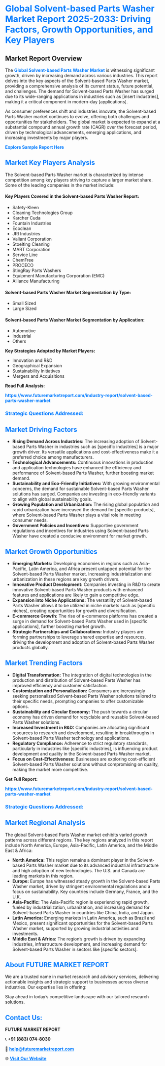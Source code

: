 <h1 style="color: #007BFF;">Global Solvent-based Parts Washer Market Report 2025-2033: Driving Factors, Growth Opportunities, and Key Players</h1>

<section id="overview">
<h2>Market Report Overview</h2>
<p>The <a href="https://www.futuremarketreport.com/industry-report/solvent-based-parts-washer-market" style="color: #007BFF; text-decoration: none;"><strong>Global Solvent-based Parts Washer Market</strong></a> is witnessing significant growth, driven by increasing demand across various industries. This report delves into the key aspects of the Solvent-based Parts Washer market, providing a comprehensive analysis of its current status, future potential, and challenges. The demand for Solvent-based Parts Washer has surged due to its wide-ranging applications in industries such as [insert industries], making it a critical component in modern-day [applications].</p>
<p>As consumer preferences shift and industries innovate, the Solvent-based Parts Washer market continues to evolve, offering both challenges and opportunities for stakeholders. The global market is expected to expand at a substantial compound annual growth rate (CAGR) over the forecast period, driven by technological advancements, emerging applications, and increasing investments by major players.</p>
</section>

<section id="overview">
<p><a href="https://www.futuremarketreport.com/request-sample/reportId=40695" style="color: #007BFF; text-decoration: none;"><strong>Explore Sample Report Here</strong></a></p>
</section>

<section id="key-players">
<h2 style="color: #007BFF;">Market Key Players Analysis</h2>
<p>The Solvent-based Parts Washer market is characterized by intense competition among key players striving to capture a larger market share. Some of the leading companies in the market include:</p>
<h4>Key Players Covered in the Solvent-based Parts Washer Report:</h4>
<ul><li>Safety-Kleen</li><li>Cleaning Technologies Group</li><li>Karcher Cuda</li><li>Fountain Industries</li><li>Ecoclean</li><li>JRI Industries</li><li>Valiant Corporation</li><li>Stoelting Cleaning</li><li>MART Corporation</li><li>Service Line</li><li>ChemFree</li><li>PROCECO</li><li>StingRay Parts Washers</li><li>Equipment Manufacturing Corporation (EMC)</li><li>Alliance Manufacturing</li></ul>
<h4>Solvent-based Parts Washer Market Segmentation by Type:</h4>
<ul><li>Small Sized</li><li>Large Sized</li></ul>

<h4>Solvent-based Parts Washer Market Segmentation by Application:</h4>
<ul><li>Automotive</li><li>Industrial</li><li>Others</li></ul>
<p><strong>Key Strategies Adopted by Market Players:</strong></p>
<ul>
<li>Innovation and R&D</li>
<li>Geographical Expansion</li>
<li>Sustainability Initiatives</li>
<li>Mergers and Acquisitions</li>
</ul>
</section>

<section>
<p><strong>Read Full Analysis: </strong></p><a href="https://www.futuremarketreport.com/industry-report/solvent-based-parts-washer-market" style="color: #007BFF; text-decoration: none;"><strong>https://www.futuremarketreport.com/industry-report/solvent-based-parts-washer-market</strong></a>
<h3 style="color: #007BFF;">Strategic Questions Addressed:</h3>
</section>

<section id="driving-factors">
<h2 style="color: #007BFF;">Market Driving Factors</h2>
<ul>
<li><strong>Rising Demand Across Industries:</strong> The increasing adoption of Solvent-based Parts Washer in industries such as [specific industries] is a major growth driver. Its versatile applications and cost-effectiveness make it a preferred choice among manufacturers.</li>
<li><strong>Technological Advancements:</strong> Continuous innovations in production and application technologies have enhanced the efficiency and performance of Solvent-based Parts Washer, further boosting market demand.</li>
<li><strong>Sustainability and Eco-Friendly Initiatives:</strong> With growing environmental concerns, the demand for sustainable Solvent-based Parts Washer solutions has surged. Companies are investing in eco-friendly variants to align with global sustainability goals.</li>
<li><strong>Growing Population and Urbanization:</strong> The rising global population and rapid urbanization have increased the demand for [specific products], where Solvent-based Parts Washer plays a vital role in meeting consumer needs.</li>
<li><strong>Government Policies and Incentives:</strong> Supportive government regulations and incentives for industries using Solvent-based Parts Washer have created a conducive environment for market growth.</li>
</ul>
</section>

<section id="growth-opportunities">
<h2 style="color: #007BFF;">Market Growth Opportunities</h2>
<ul>
<li><strong>Emerging Markets:</strong> Developing economies in regions such as Asia-Pacific, Latin America, and Africa present untapped potential for the Solvent-based Parts Washer market. Increasing industrialization and urbanization in these regions are key growth drivers.</li>
<li><strong>Innovative Product Development:</strong> Companies investing in R&D to create innovative Solvent-based Parts Washer products with enhanced features and applications are likely to gain a competitive edge.</li>
<li><strong>Expansion into Niche Applications:</strong> The versatility of Solvent-based Parts Washer allows it to be utilized in niche markets such as [specific niches], creating opportunities for growth and diversification.</li>
<li><strong>E-commerce Growth:</strong> The rise of e-commerce platforms has created a surge in demand for Solvent-based Parts Washer used in [specific applications], further boosting market growth.</li>
<li><strong>Strategic Partnerships and Collaborations:</strong> Industry players are forming partnerships to leverage shared expertise and resources, driving the development and adoption of Solvent-based Parts Washer products globally.</li>
</ul>
</section>

<section id="trending-factors">
<h2 style="color: #007BFF;">Market Trending Factors</h2>
<ul>
<li><strong>Digital Transformation:</strong> The integration of digital technologies in the production and distribution of Solvent-based Parts Washer has improved efficiency and customer satisfaction.</li>
<li><strong>Customization and Personalization:</strong> Consumers are increasingly seeking personalized Solvent-based Parts Washer solutions tailored to their specific needs, prompting companies to offer customizable options.</li>
<li><strong>Sustainability and Circular Economy:</strong> The push towards a circular economy has driven demand for recyclable and reusable Solvent-based Parts Washer solutions.</li>
<li><strong>Increased Investment in R&D:</strong> Companies are allocating significant resources to research and development, resulting in breakthroughs in Solvent-based Parts Washer technology and applications.</li>
<li><strong>Regulatory Compliance:</strong> Adherence to strict regulatory standards, particularly in industries like [specific industries], is influencing product development and quality in the Solvent-based Parts Washer market.</li>
<li><strong>Focus on Cost-Effectiveness:</strong> Businesses are exploring cost-efficient Solvent-based Parts Washer solutions without compromising on quality, making the market more competitive.</li>
</ul>
</section>

<section>
<p><strong>Get Full Report: </strong></p><a href="https://www.futuremarketreport.com/industry-report/solvent-based-parts-washer-market" style="color: #007BFF; text-decoration: none;"><strong>https://www.futuremarketreport.com/industry-report/solvent-based-parts-washer-market</strong></a>
<h3 style="color: #007BFF;">Strategic Questions Addressed:</h3>
</section>


<section id="regional-analysis">
<h2 style="color: #007BFF;">Market Regional Analysis</h2>
<p>The global Solvent-based Parts Washer market exhibits varied growth patterns across different regions. The key regions analyzed in this report include North America, Europe, Asia-Pacific, Latin America, and the Middle East & Africa:</p>
<ul>
<li><strong>North America:</strong> This region remains a dominant player in the Solvent-based Parts Washer market due to its advanced industrial infrastructure and high adoption of new technologies. The U.S. and Canada are leading markets in this region.</li>
<li><strong>Europe:</strong> Europe has witnessed steady growth in the Solvent-based Parts Washer market, driven by stringent environmental regulations and a focus on sustainability. Key countries include Germany, France, and the U.K.</li>
<li><strong>Asia-Pacific:</strong> The Asia-Pacific region is experiencing rapid growth, fueled by industrialization, urbanization, and increasing demand for Solvent-based Parts Washer in countries like China, India, and Japan.</li>
<li><strong>Latin America:</strong> Emerging markets in Latin America, such as Brazil and Mexico, present significant opportunities for the Solvent-based Parts Washer market, supported by growing industrial activities and investments.</li>
<li><strong>Middle East & Africa:</strong> The region’s growth is driven by expanding industries, infrastructure development, and increasing demand for Solvent-based Parts Washer in sectors like [specific sectors].</li>
</ul>
</section>

<footer>
<h2 style="color: #007BFF;">About FUTURE MARKET REPORT</h2>
<p>We are a trusted name in market research and advisory services, delivering actionable insights and strategic support to businesses across diverse industries. Our expertise lies in offering:</p>

<p>Stay ahead in today’s competitive landscape with our tailored research solutions.</p>

<h2 style="color: #007BFF;">Contact Us:</h2>
<p><strong>FUTURE MARKET REPORT</strong></p>
<p>📞 <strong>+91 (883) 074-8030</strong></p>
<p>📧 <strong><a href="mailto:help@futuremarketreport.com" style="color: #007BFF;">help@futuremarketreport.com</a></strong></p>
<p>🌐 <strong><a href="https://www.futuremarketreport.com/" style="color: #007BFF;">Visit Our Website</a></strong></p>
</footer>